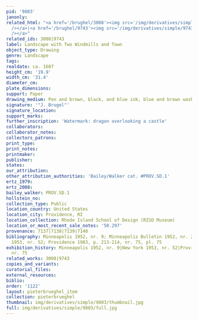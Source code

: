 ```yaml
---
pid: '9803'
janonly: 
related_html: "<a href='/brughel/3008'><img src='/img/derivatives/simple/3008/thumbnail.jpg'
  /></a>|<a href='/brughel/9743'><img src='/img/derivatives/simple/9743/thumbnail.jpg'
  /></a>"
related_ids: 3008|9743
label: Landscape with Two Windmills and Town
object_type: Drawing
genre: Landscape
tags: 
realdate: ca. 1607
height_cm: '19.9'
width_cm: '31.4'
diameter_cm: 
plate_dimensions: 
support: Paper
drawing_medium: Pen and brown, black, and blue ink, blue and brown wash
signature: '"J. Brugel"'
signature_location: 
support_marks: 
further_inscription: 'Watermark: dragon overlooking a castle'
collaborators: 
collaborator_notes: 
collectors_patrons: 
print_type: 
print_notes: 
printmaker: 
publisher: 
states: 
our_attribution: 
other_attribution_authorities: 'Bailey/Walker cat. #PROV.SD.1'
ertz_1979: 
ertz_2008: 
bailey_walker: PROV.SD.1
hollstein_no: 
collection_type: Public
location_country: United States
location_city: Providence, RI
location_collection: Rhode Island School of Design (RISD Museum)
location_or_most_recent_sale_notes: '50.297'
provenance: 7137|7138|7139|7140
bibliography: Minneapolis 1952, nr. 9; Minneapolis Bulletin 1952, nr. 20; New York
  1953, nr. 52; Providence 1983, p. 213-214, nr. 75, pl. 75
exhibition_history: Minneapolis 1952, nr. 9|New York 1953, nr. 52|Providence 1983,
  nr. 75
related_works: 3008|9743
copies_and_variants: 
curatorial_files: 
external_resources: 
biblio: 
order: '1122'
layout: pieterbrueghel_item
collection: pieterbrueghel
thumbnail: img/derivatives/simple/9803/thumbnail.jpg
full: img/derivatives/simple/9803/full.jpg
---
```


